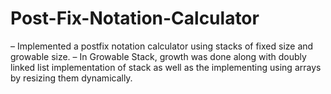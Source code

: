 # Post-Fix-Notation-Calculator
– Implemented a postfix notation calculator using stacks of fixed size and growable size. 
– In Growable Stack, growth was done along with doubly linked list implementation of stack as well as the implementing using arrays by resizing them dynamically.
